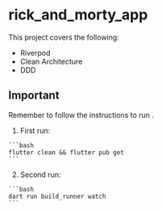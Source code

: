 # rick_and_morty_app

This project covers the following:

* Riverpod
* Clean Architecture
* DDD

## Important

Remember to follow the instructions to run .

   1. First run:

    ```bash
    flutter clean && flutter pub get
    ```

  2. Second run:

    ```bash
    dart run build_runner watch
    ```
